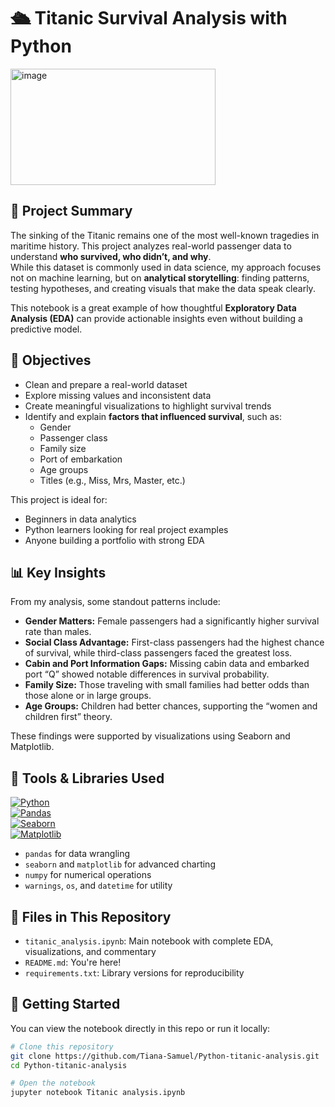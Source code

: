 # 🛳️ Titanic Survival Analysis with Python  
<img width="328" height="186" alt="image" src="https://github.com/user-attachments/assets/5d1ea8bb-b4de-42a8-a4ec-9f212a618574" />

## 📌 Project Summary

The sinking of the Titanic remains one of the most well-known tragedies in maritime history. This project analyzes real-world passenger data to understand **who survived, who didn’t, and why**.  
While this dataset is commonly used in data science, my approach focuses not on machine learning, but on **analytical storytelling**: finding patterns, testing hypotheses, and creating visuals that make the data speak clearly.  

This notebook is a great example of how thoughtful **Exploratory Data Analysis (EDA)** can provide actionable insights even without building a predictive model.

## 🎯 Objectives
- Clean and prepare a real-world dataset
- Explore missing values and inconsistent data
- Create meaningful visualizations to highlight survival trends
- Identify and explain **factors that influenced survival**, such as:
  - Gender
  - Passenger class
  - Family size
  - Port of embarkation
  - Age groups
  - Titles (e.g., Miss, Mrs, Master, etc.)

This project is ideal for:
- Beginners in data analytics
- Python learners looking for real project examples
- Anyone building a portfolio with strong EDA

## 📊 Key Insights
From my analysis, some standout patterns include:
- **Gender Matters:** Female passengers had a significantly higher survival rate than males.
- **Social Class Advantage:** First-class passengers had the highest chance of survival, while third-class passengers faced the greatest loss.
- **Cabin and Port Information Gaps:** Missing cabin data and embarked port “Q” showed notable differences in survival probability.
- **Family Size:** Those traveling with small families had better odds than those alone or in large groups.
- **Age Groups:** Children had better chances, supporting the “women and children first” theory.

These findings were supported by visualizations using Seaborn and Matplotlib.

## 🧪 Tools & Libraries Used
[![Python](https://img.shields.io/badge/Python-3776AB?style=for-the-badge&logo=python&logoColor=white)](https://www.python.org/)  
[![Pandas](https://img.shields.io/badge/Pandas-150458?style=for-the-badge&logo=pandas&logoColor=white)](https://pandas.pydata.org/)  
[![Seaborn](https://img.shields.io/badge/Seaborn-2E8B57?style=for-the-badge&logo=seaborn&logoColor=white)](https://seaborn.pydata.org/)  
[![Matplotlib](https://img.shields.io/badge/Matplotlib-11557C?style=for-the-badge&logo=plotly&logoColor=white)](https://matplotlib.org/)

- `pandas` for data wrangling  
- `seaborn` and `matplotlib` for advanced charting  
- `numpy` for numerical operations  
- `warnings`, `os`, and `datetime` for utility

## 📂 Files in This Repository
- `titanic_analysis.ipynb`: Main notebook with complete EDA, visualizations, and commentary
- `README.md`: You're here!
- `requirements.txt`: Library versions for reproducibility

## 🚀 Getting Started
You can view the notebook directly in this repo or run it locally:

```bash
# Clone this repository
git clone https://github.com/Tiana-Samuel/Python-titanic-analysis.git
cd Python-titanic-analysis

# Open the notebook
jupyter notebook Titanic analysis.ipynb
